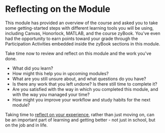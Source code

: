# Reflecting on the Module

This module has provided an overview of the course and asked you to take some
getting-started steps with different learning tools you will be using,
including Canvas, Honorlock, MATLAB, and the course zyBook. You've even had
the opportunity to earn points toward your grade through the Participation
Activities embedded inside the zyBook sections in this module.

Take time now to review and reflect on this module and the work you've done.

- What did you learn?
- How might this help you in upcoming modules?
- What are you still unsure about, and what questions do you have?
- Is there any work that you left undone? Is there still time to complete it?
- Are you satisfied with the way in which you completed this module, and with the way you managed your time?
- How might you improve your workflow and study habits for the next module?

Taking time to 
[reflect on your experience](https://en.wikipedia.org/wiki/Reflective_practice), rather than
just moving on, can be an important part of learning and getting better - not
just in school, but on the job and in life.
